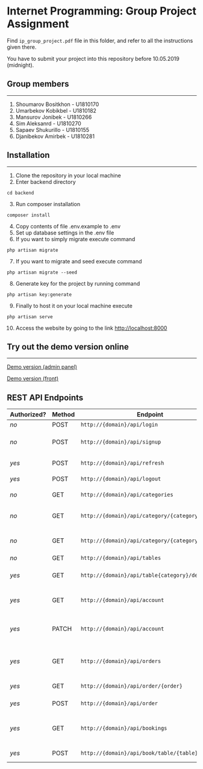 # Internet Programming: Group Project Assignment

Find `ip_group_project.pdf` file in this folder, and refer to all the instructions given there.

You have to submit your project into this repository before 10.05.2019 (midnight).

## Group members

---

1. Shoumarov Bositkhon - U1810170
2. Umarbekov Kobikbel - U1810182
3. Mansurov Jonibek - U1810266
4. Sim Aleksanrd - U1810270
5. Sapaev Shukurillo - U1810155
6. Djanibekov Amirbek - U1810281

## Installation

---

1. Clone the repository in your local machine
2. Enter backend directory

```
cd backend
```

3. Run composer installation

```
composer install
```

4. Copy contents of file .env.example to .env
5. Set up database settings in the .env file
6. If you want to simply migrate execute command

```
php artisan migrate
```

7. If you want to migrate and seed execute command

```
php artisan migrate --seed
```

8. Generate key for the project by running command

```
php artisan key:generate
```

9. Finally to host it on your local machine execute

```
php artisan serve
```

10. Access the website by going to the link <http://localhost:8000>

## Try out the demo version online

---

[Demo version (admin panel)](https://herokuapp.com)

[Demo version (front)](https://herokuapp.com)

## REST API Endpoints

| Authorized? | Method | Endpoint                                        | Arguments                                                                               | Description                             |
| ----------- | ------ | ----------------------------------------------- | --------------------------------------------------------------------------------------- | --------------------------------------- |
| _no_        | POST   | `http://{domain}/api/login`                     | **email, password**                                                                     | Login                                   |
| _no_        | POST   | `http://{domain}/api/signup`                    | **name, email, password, password_confirmation, firstname, lastname**,                  | Signup                                  |
| _yes_       | POST   | `http://{domain}/api/refresh`                   | `header(Authorization: Bearer <token>)`                                                 | Refresh token                           |
| _yes_       | POST   | `http://{domain}/api/logout`                    | `header(Authorization: Bearer <token>)`                                                 | Logout                                  |
| _no_        | GET    | `http://{domain}/api/categories`                |                                                                                         | List all categories                     |
| _no_        | GET    | `http://{domain}/api/category/{category}`       |                                                                                         | Show category by ID                     |
| _no_        | GET    | `http://{domain}/api/category/{category}/items` |                                                                                         | Show items by category ID               |
| _no_        | GET    | `http://{domain}/api/tables`                    |                                                                                         | List all tables                         |
| _yes_       | GET    | `http://{domain}/api/table{category}/details`   |                                                                                         | Show bookings of table by ID            |
| _yes_       | GET    | `http://{domain}/api/account`                   |                                                                                         | Show account details                    |
| _yes_       | PATCH  | `http://{domain}/api/account`                   | **name, email, password, firstname, lastname, phone, country, city, postcode, address** | Update account details                  |
| _yes_       | GET    | `http://{domain}/api/orders`                    |                                                                                         | Show orders of an authenticated user    |
| _yes_       | GET    | `http://{domain}/api/order/{order}`             |                                                                                         | Show order details                      |
| _yes_       | POST   | `http://{domain}/api/order`                     | **payment_type (card, cash), items (array)**                                            | Place an order                          |
| _yes_       | GET    | `http://{domain}/api/bookings`                  |                                                                                         | Lost all bookings by authenticated user |
| _yes_       | POST   | `http://{domain}/api/book/table/{table}`        |                                                                                         | Book a table by ID                      |
